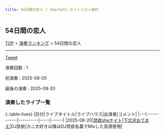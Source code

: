 ```yaml
---
title: 54日間の恋人 | 3markets セットリスト統計
---
```

## 54日間の恋人


[TOP](/setlist/) > [演奏ランキング](songs.html) > 54日間の恋人

___

<a href="https://twitter.com/share?ref_src=twsrc%5Etfw" data-text="3markets[ ]セットリスト > 54日間の恋人" class="twitter-share-button" data-via="3markets" data-hashtags="3markets" data-related="3markets" data-show-count="false">Tweet</a>

演奏回数
: 1

初演奏
: 2025-08-20

最後の演奏
: 2025-08-20









### 演奏したライブ一覧

{:.table-lives}
|日付|ライブタイトル|ライブハウス|出演者|コメント|
|---|------------|----------|-----|------|
|<span class="nowrap">2025-08-20</span>|[禁欲sheナイト](live212.html)|[下北沢おてまえ](livehouse058.html)|DJ禁欲|カニ大好き以降はDJ禁欲名義でMixした音源使用|



<script async src="https://platform.twitter.com/widgets.js" charset="utf-8"></script>